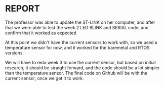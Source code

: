 # REPORT
The professor was able to update the ST-LINK on her computer, and after that we were able to test the week 2 LED BLINK and SERIAL code, and confirm that it worked as expected.

At this point we didn't have the current sensors to work with, so we used a temperature sensor for now, and it worked for the baremetal and RTOS versions.

We will have to redo week 3 to use the current sensor, but based on initial research, it should be straight forward, and the code should be a lot simpler than the temperature sensor. The final code on Github will be with the current sensor, once we get it to work.
